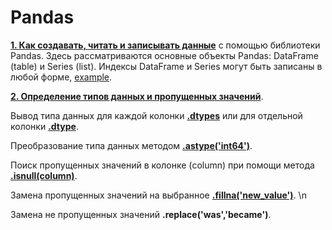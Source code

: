 # Pandas

[**1. Как создавать, читать и записывать данные**](https://github.com/devFF/FindJob/blob/main/Data_processing/Pandas/creating_reading_writing.py) с помощью библиотеки Pandas.
Здесь рассматриваются основные объекты Pandas: DataFrame (table) и Series (list).
Индексы DataFrame и Series могут быть записаны в любой форме, [example](https://github.com/devFF/FindJob/blob/5c11650e2b0bddc0514ade168bf0a8196426feec/Data_processing/Pandas/creating_reading_writing.py#L18).
 
[**2. Определение типов данных и пропущенных значений**](https://github.com/devFF/FindJob/blob/main/Data_processing/Pandas/data_types_and_missing_values.py).

Вывод типа данных для каждой колонки [**.dtypes**](https://github.com/devFF/FindJob/blob/47a8eab8304c3277869630808ad2213416af0606/Data_processing/Pandas/data_types_and_missing_values.py#L12) 
или для отдельной колонки [**.dtype**](https://github.com/devFF/FindJob/blob/47a8eab8304c3277869630808ad2213416af0606/Data_processing/Pandas/data_types_and_missing_values.py#L13). 

Преобразование типа данных методом [**.astype('int64')**](https://github.com/devFF/FindJob/blob/47a8eab8304c3277869630808ad2213416af0606/Data_processing/Pandas/data_types_and_missing_values.py#L14).

Поиск пропущенных значений в колонке (column) при помощи метода [**.isnull(column)**](https://github.com/devFF/FindJob/blob/47a8eab8304c3277869630808ad2213416af0606/Data_processing/Pandas/data_types_and_missing_values.py#L18).

Замена пропущенных значений на выбранное [**.fillna('new_value')**](https://github.com/devFF/FindJob/blob/47a8eab8304c3277869630808ad2213416af0606/Data_processing/Pandas/data_types_and_missing_values.py#L19). \n

Замена не пропущенных значений **.replace('was','became')**.


